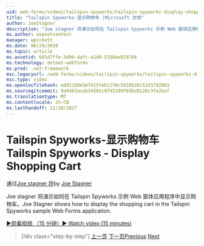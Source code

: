 ```yaml
---
uid: web-forms/videos/tailspin-spyworks/tailspin-spyworks-display-shopping-cart
title: "Tailspin Spyworks-显示购物车 |Microsoft 文档"
author: JoeStagner
description: "Joe stagner 将演示如何在 Tailspin Spyworks 示例 Web 窗体应用程序中显示购物车。"
ms.author: aspnetcontent
manager: wpickett
ms.date: 06/29/2010
ms.topic: article
ms.assetid: 665d7ffe-3d96-4afc-a1d8-5330ae819764
ms.technology: dotnet-webforms
ms.prod: .net-framework
msc.legacyurl: /web-forms/videos/tailspin-spyworks/tailspin-spyworks-display-shopping-cart
msc.type: video
ms.openlocfilehash: edd1188e56f415feb11f0c5d28b26c52d3792001
ms.sourcegitcommit: 9a9483aceb34591c97451997036a9120c3fe2baf
ms.translationtype: MT
ms.contentlocale: zh-CN
ms.lasthandoff: 11/10/2017
---
```

<a name="tailspin-spyworks---display-shopping-cart"></a><span data-ttu-id="92108-103">Tailspin Spyworks-显示购物车</span><span class="sxs-lookup"><span data-stu-id="92108-103">Tailspin Spyworks - Display Shopping Cart</span></span>
====================
<span data-ttu-id="92108-104">通过[Joe stagner 将](https://github.com/JoeStagner)</span><span class="sxs-lookup"><span data-stu-id="92108-104">by [Joe Stagner](https://github.com/JoeStagner)</span></span>

<span data-ttu-id="92108-105">Joe stagner 将演示如何在 Tailspin Spyworks 示例 Web 窗体应用程序中显示购物车。</span><span class="sxs-lookup"><span data-stu-id="92108-105">Joe Stagner shows how to display the shopping cart in the Tailspin Spyworks sample Web Forms application.</span></span>

[<span data-ttu-id="92108-106">&#9654;观看视频 （15 分钟）</span><span class="sxs-lookup"><span data-stu-id="92108-106">&#9654; Watch video (15 minutes)</span></span>](https://channel9.msdn.com/Blogs/ASP-NET-Site-Videos/tailspin-spyworks-display-shopping-cart)

>[!div class="step-by-step"]
<span data-ttu-id="92108-107">[上一页](tailspin-spyworks-adding-items-to-the-shopping-cart.md)
[下一页](tailspin-spyworks-update-the-shopping-cart.md)</span><span class="sxs-lookup"><span data-stu-id="92108-107">[Previous](tailspin-spyworks-adding-items-to-the-shopping-cart.md)
[Next](tailspin-spyworks-update-the-shopping-cart.md)</span></span>
